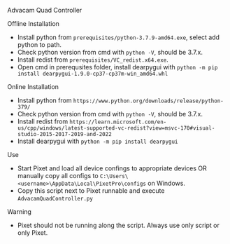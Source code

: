 Advacam Quad Controller

Offline Installation
- Install python from ```prerequisites/python-3.7.9-amd64.exe```, select add python to path.
- Check python version from cmd with ```python -V```, should be 3.7.x.
- Install redist from ```prerequisites/VC_redist.x64.exe```.
- Open cmd in prerequsites folder, install dearpygui with ```python -m pip install dearpygui-1.9.0-cp37-cp37m-win_amd64.whl```

Online Installation
- Install python from ```https://www.python.org/downloads/release/python-379/```
- Check python version from cmd with ```python -V```, should be 3.7.x.
- Install redist from ```https://learn.microsoft.com/en-us/cpp/windows/latest-supported-vc-redist?view=msvc-170#visual-studio-2015-2017-2019-and-2022```
- Install dearpygui with ```python -m pip install dearpygui```

Use
- Start Pixet and load all device confings to appropriate devices OR manually copy all configs to ```C:\Users\<username>\AppData\Local\PixetPro\configs``` on Windows.
- Copy this script next to Pixet runnable and execute ```AdvacamQuadController.py```

Warning
- Pixet should not be running along the script. Always use only script or only Pixet.
